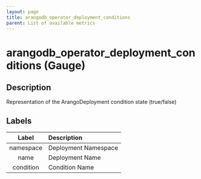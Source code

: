 ```yaml
---
layout: page
title: arangodb_operator_deployment_conditions
parent: List of available metrics
---
```


# arangodb_operator_deployment_conditions (Gauge)

## Description

Representation of the ArangoDeployment condition state (true/false)

## Labels

|   Label   | Description          |
|:---------:|:---------------------|
| namespace | Deployment Namespace |
|   name    | Deployment Name      |
| condition | Condition Name       |
